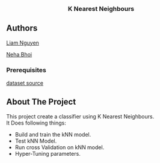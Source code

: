 
<br />
<p align="center">
  <h3 align="center">K Nearest Neighbours</h3>
</p>

## Authors

[Liam Nguyen](https://github.com/liam-nguyen)

[Neha Bhoi](https://github.com/Nehabhoi)

### Prerequisites
[dataset source](https://archive.ics.uci.edu/ml/datasets/Wine+Quality)

## About The Project

This project create a classifier using K Nearest Neighbours. <br />
It Does following things:
- Build and train the kNN model.
- Test kNN Model.
- Run cross Validation on kNN model.
- Hyper-Tuning parameters.